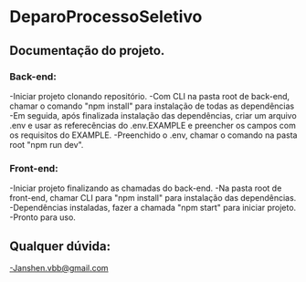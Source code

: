 # DeparoProcessoSeletivo

## Documentação do projeto.

### Back-end:
  -Iniciar projeto clonando repositório.
  -Com CLI na pasta root de back-end, chamar o comando "npm install" para instalação de todas as dependências
  -Em seguida, após finalizada instalação das dependências, criar um arquivo .env e usar as referecências do .env.EXAMPLE e preencher os campos com os requisitos do EXAMPLE.
  -Preenchido o .env, chamar o comando na pasta root "npm run dev".
  
  
### Front-end:
  -Iniciar projeto finalizando as chamadas do back-end.
  -Na pasta root de front-end, chamar CLI para "npm install" para instalação das dependências.
  -Dependências instaladas, fazer a chamada "npm start" para iniciar projeto.
  -Pronto para uso.
  
  
## Qualquer dúvida:
  -Janshen.vbb@gmail.com

